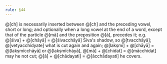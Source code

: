 ```yaml
---
rule: §44
---
```


@[ch] is necessarily inserted between @[ch] and the preceding vowel, short or long; and optionally when a long vowel at the end of a word, except that of the particle @[mā] and the preposition @[ā], precedes it; e.g. @[śiva] + @[chāyā] = @[śivacchāyā] Śiva's shadow, so @[tvacchāyā]; @[vetyacchidyate] what is cut again and again; @[lakṣmī] + @[chāyā] = @[lakṣmīcchāyā] or @[lakṣmīchāyā], @[mā] + @[chidat] = @[mācchidat] may he not cut; @[ā] + @[chādayati] = @[ācchādayati] he covers.